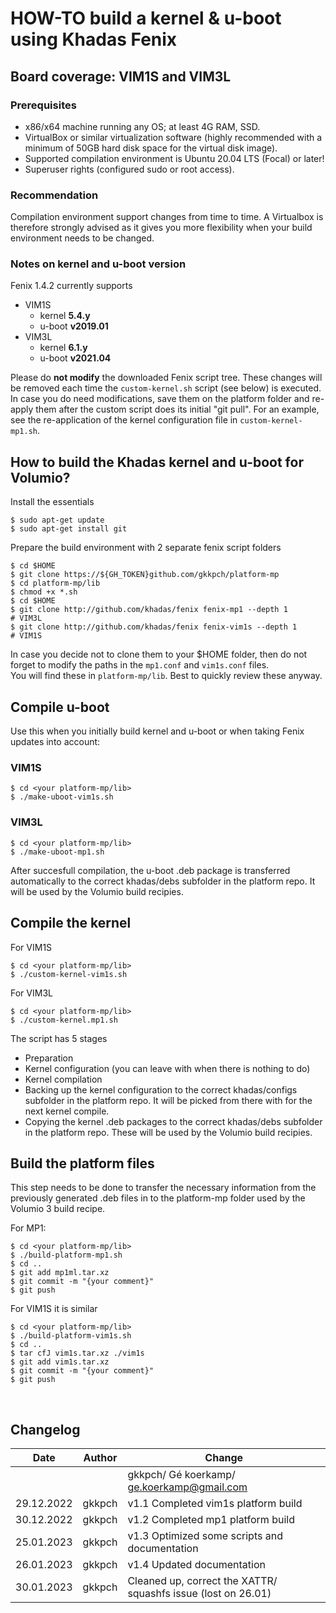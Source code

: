 # **HOW-TO build a kernel & u-boot using Khadas Fenix**
## **Board coverage: VIM1S and VIM3L** 
### **Prerequisites** 

- x86/x64 machine running any OS; at least 4G RAM, SSD.
- VirtualBox or similar virtualization software (highly recommended with a minimum of 50GB hard disk space for the virtual disk image).
- Supported compilation environment is Ubuntu 20.04 LTS (Focal) or later!
- Superuser rights (configured sudo or root access).

### **Recommendation**
Compilation environment support changes from time to time.
A Virtualbox is therefore strongly advised as it gives you more flexibility when your build environment needs to be changed.

### **Notes on kernel and u-boot version**
Fenix 1.4.2 currently supports 
- VIM1S
    - kernel **5.4.y**
    - u-boot **v2019.01**
- VIM3L
    - kernel **6.1.y** 
    - u-boot **v2021.04**

Please do **not modify** the downloaded Fenix script tree.
These changes will be removed each time the ```custom-kernel.sh``` script (see below) is executed.
In case you do need modifications, save them on the platform folder and re-apply them after the custom script does its initial "git pull".
For an example, see the re-application of the kernel configuration file in ```custom-kernel-mp1.sh```.

## **How to build the Khadas kernel and u-boot for Volumio?**

Install the essentials
```
$ sudo apt-get update
$ sudo apt-get install git
```

Prepare the build environment with 2 separate fenix script folders

```
$ cd $HOME
$ git clone https://${GH_TOKEN}github.com/gkkpch/platform-mp
$ cd platform-mp/lib
$ chmod +x *.sh
$ cd $HOME
$ git clone http://github.com/khadas/fenix fenix-mp1 --depth 1         # VIM3L
$ git clone http://github.com/khadas/fenix fenix-vim1s --depth 1       # VIM1S
```
In case you decide not to clone them to your $HOME folder, then do not forget to
modify the paths in the ```mp1.conf``` and ```vim1s.conf``` files.  
You will find these in ```platform-mp/lib```. Best to quickly review these anyway.

## **Compile u-boot**

Use this when you initially build kernel and u-boot or when taking Fenix updates into account:
### VIM1S

```
$ cd <your platform-mp/lib>
$ ./make-uboot-vim1s.sh
```
### VIM3L
```
$ cd <your platform-mp/lib>
$ ./make-uboot-mp1.sh
```

After succesfull compilation, the u-boot .deb package is transferred automatically to the correct khadas/debs subfolder in the platform repo. It will be used by the Volumio build recipies.

## **Compile the kernel** ##

For VIM1S 
```
$ cd <your platform-mp/lib>
$ ./custom-kernel-vim1s.sh
```
For VIM3L
```
$ cd <your platform-mp/lib>
$ ./custom-kernel.mp1.sh
```
The script has 5 stages
- Preparation 
- Kernel configuration (you can leave with <exit> when there is nothing to do)
- Kernel compilation
- Backing up the kernel configuration to the correct khadas/configs subfolder in the platform repo. It will be picked from there with for the next kernel compile.
- Copying the kernel .deb packages to the correct khadas/debs subfolder in the platform repo. These will be used by the Volumio build recipies.

## **Build the platform files** ##

This step needs to be done to transfer the necessary information from the previously generated .deb files in to the platform-mp folder used by the Volumio 3 build recipe.

For MP1:
```
$ cd <your platform-mp/lib>
$ ./build-platform-mp1.sh
$ cd ..
$ git add mp1ml.tar.xz
$ git commit -m "{your comment}"
$ git push
```

For VIM1S it is similar
```
$ cd <your platform-mp/lib>
$ ./build-platform-vim1s.sh
$ cd ..
$ tar cfJ vim1s.tar.xz ./vim1s
$ git add vim1s.tar.xz
$ git commit -m "{your comment}"
$ git push
```

<br />

## Changelog

<sub> 

|Date|Author|Change
|---|---|---|
|||gkkpch/ Gé koerkamp/ ge.koerkamp@gmail.com
|29.12.2022|gkkpch|v1.1 Completed vim1s platform build
|30.12.2022|gkkpch|v1.2 Completed mp1 platform build
|25.01.2023|gkkpch|v1.3 Optimized some scripts and documentation
|26.01.2023|gkkpch|v1.4 Updated documentation
|30.01.2023|gkkpch|Cleaned up, correct the XATTR/ squashfs issue (lost on 26.01)


